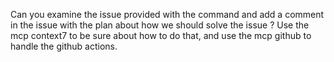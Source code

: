 Can you examine the issue provided with the command and add a comment in the issue with the plan about how we should solve the issue ? Use the mcp context7 to be sure about how to do that, and use the mcp github to handle the github actions.